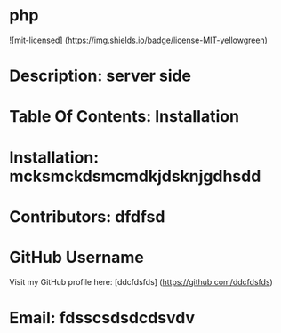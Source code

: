 
 
# php
![mit-licensed] (https://img.shields.io/badge/license-MIT-yellowgreen) 

# Description: server side

# Table Of Contents: Installation

# Installation: mcksmckdsmcmdkjdsknjgdhsdd

# Contributors: dfdfsd

# GitHub Username
Visit my GitHub profile here: [ddcfdsfds] (https://github.com/ddcfdsfds)

# Email: fdsscsdsdcdsvdv
 
 
 
 
 
 
 
 